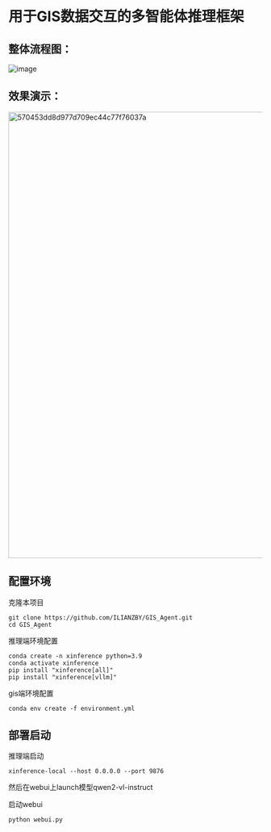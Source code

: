 
# 用于GIS数据交互的多智能体推理框架


## 整体流程图：

![image](https://github.com/user-attachments/assets/c34df420-7ebb-4ff9-b16f-da9acbddbf97)

## 效果演示：


<img width="884" alt="570453dd8d977d709ec44c77f76037a" src="https://github.com/user-attachments/assets/f1992b76-27e5-42c7-8ec1-8ec91b021b36" />

## 配置环境

克隆本项目
```shell
git clone https://github.com/ILIANZBY/GIS_Agent.git
cd GIS_Agent
```

推理端环境配置
```shell
conda create -n xinference python=3.9
conda activate xinference
pip install "xinference[all]"
pip install "xinference[vllm]"
```

gis端环境配置
```shell
conda env create -f environment.yml
```

## 部署启动

推理端启动
```shell
xinference-local --host 0.0.0.0 --port 9876
```
然后在webui上launch模型qwen2-vl-instruct



启动webui
```shell
python webui.py
```
